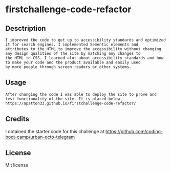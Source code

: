 # firstchallenge-code-refactor


## Desctription
    I improved the code to get up to accessibility standards and optimized it for search engines. I implemented Sementic elements and 
    attributes to the HTML to improve the accessibility without changing any design qualities of the site by matching any changes to 
    the HTML to CSS. I learned alot about accessibility standards and how to make your code and the product available and easily used 
    by more people through screen readers or other systems.

## Usage
    After changing the code I was able to deploy the site to prove and test functionality of the site. It is placed below.
    https://apatton33.github.io/firstchallenge-code-refactor/
    
## Credits
I obtained the starter code for this challenge at 
https://github.com/coding-boot-camp/urban-octo-telegram

## License 
Mit license
